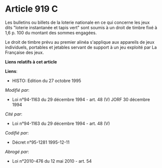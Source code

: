 # Article 919 C

Les bulletins ou billets de la loterie nationale en ce qui concerne les jeux dits "loterie instantanée et tapis vert" sont
soumis à un droit de timbre fixé à 1,6 p. 100 du montant des sommes engagées.

Le droit de timbre prévu au premier alinéa s'applique aux appareils de jeux individuels, portables et jetables servant de
support à un jeu exploité par La Française des jeux.

**Liens relatifs à cet article**

**Liens**:

  - HISTO: Edition du 27 octobre 1995

_Modifié par_:

  - Loi n°94-1163 du 29 décembre 1994 - art. 48 (V) JORF 30 décembre 1994

_Cité par_:

  - Loi n°94-1163 du 29 décembre 1994 - art. 48 (V)

_Codifié par_:

  - Décret n°95-1281 1995-12-11

_Abrogé par_:

  - Loi n°2010-476 du 12 mai 2010 - art. 54
